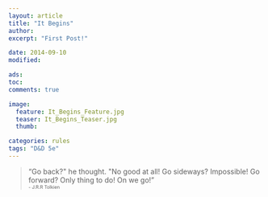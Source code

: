 ```yaml
---
layout: article
title: "It Begins"
author:
excerpt: "First Post!"

date: 2014-09-10
modified:

ads:
toc:
comments: true

image:
  feature: It_Begins_Feature.jpg
  teaser: It_Begins_Teaser.jpg
  thumb:

categories: rules
tags: "D&D 5e"
---
```


> “Go back?" he thought. "No good at all! Go sideways? Impossible! Go forward? Only thing to do! On we go!”<br /><span style="font-size: 65%">- J.R.R Tolkien</span>
